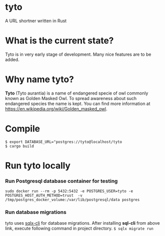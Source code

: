 # tyto
A URL shortner written in Rust

# What is the current state?
Tyto is in very early stage of development. Many nice features are to be added.

# Why name tyto?
**Tyto** (Tyto aurantia) is a name of endangered specie of owl commonly known as Golden Masked Owl. To spread awareness about such endangered species the name is kept. You can find more information at https://en.wikipedia.org/wiki/Golden_masked_owl.

# Compile
```
$ export DATABASE_URL="postgres://tyto@localhost/tyto
$ cargo build
```

# Run tyto locally
### Run Postgresql database container for testing
```sudo docker run --rm -p 5432:5432 -e POSTGRES_USER=tyto -e POSTGRES_HOST_AUTH_METHOD=trust  -v /tmp/postgres_docker_volume:/var/lib/postgresql/data postgres```
### Run database migrations
tyto uses [sqlx-cli](https://github.com/launchbadge/sqlx/tree/master/sqlx-cli) for database migrations.
After installing **sql-cli** from above link, execute following command in project directory.
```$ sqlx migrate run```
